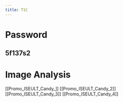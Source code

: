 ```yaml
---
title: T1C
---
```

# Password
## 5f137s2

# Image Analysis
[[Promo_ISEULT_Candy_]]
[[Promo_ISEULT_Candy_2]]
[[Promo_ISEULT_Candy_3]]
[[Promo_ISEULT_Candy_4]]

